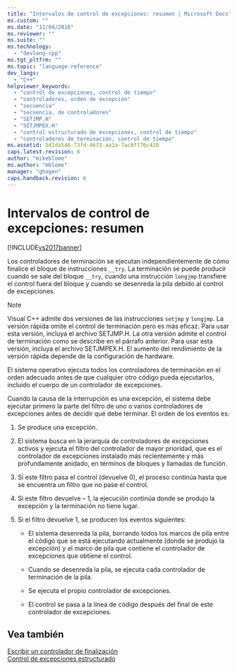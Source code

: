 ```yaml
---
title: "Intervalos de control de excepciones: resumen | Microsoft Docs"
ms.custom: ""
ms.date: "11/04/2016"
ms.reviewer: ""
ms.suite: ""
ms.technology: 
  - "devlang-cpp"
ms.tgt_pltfrm: ""
ms.topic: "language-reference"
dev_langs: 
  - "C++"
helpviewer_keywords: 
  - "control de excepciones, control de tiempo"
  - "controladores, orden de excepción"
  - "secuencia"
  - "secuencia, de controladores"
  - "SETJMP.H"
  - "SETJMPEX.H"
  - "control estructurado de excepciones, control de tiempo"
  - "controladores de terminación, control de tiempo"
ms.assetid: 5d1da546-73fd-4673-aa1a-7ac0f776c420
caps.latest.revision: 6
author: "mikeblome"
ms.author: "mblome"
manager: "ghogen"
caps.handback.revision: 6
---
```

# Intervalos de control de excepciones: resumen
[!INCLUDE[vs2017banner](../assembler/inline/includes/vs2017banner.md)]

Los controladores de terminación se ejecutan independientemente de cómo finalice el bloque de instrucciones `__try`.  La terminación se puede producir cuando se sale del bloque `__try`, cuando una instrucción `longjmp` transfiere el control fuera del bloque y cuando se desenreda la pila debido al control de excepciones.  
  
> [!NOTE]
>  Visual C\+\+ admite dos versiones de las instrucciones `setjmp` y `longjmp`.  La versión rápida omite el control de terminación pero es más eficaz.  Para usar esta versión, incluya el archivo SETJMP.H.  La otra versión admite el control de terminación como se describe en el párrafo anterior.  Para usar esta versión, incluya el archivo SETJMPEX.H.  El aumento del rendimiento de la versión rápida depende de la configuración de hardware.  
  
 El sistema operativo ejecuta todos los controladores de terminación en el orden adecuado antes de que cualquier otro código pueda ejecutarlos, incluido el cuerpo de un controlador de excepciones.  
  
 Cuando la causa de la interrupción es una excepción, el sistema debe ejecutar primero la parte del filtro de uno o varios controladores de excepciones antes de decidir qué debe terminar.  El orden de los eventos es:  
  
1.  Se produce una excepción.  
  
2.  El sistema busca en la jerarquía de controladores de excepciones activos y ejecuta el filtro del controlador de mayor prioridad, que es el controlador de excepciones instalado más recientemente y más profundamente anidado, en términos de bloques y llamadas de función.  
  
3.  Si este filtro pasa el control \(devuelve 0\), el proceso continúa hasta que se encuentra un filtro que no pase el control.  
  
4.  Si este filtro devuelve – 1, la ejecución continúa donde se produjo la excepción y la terminación no tiene lugar.  
  
5.  Si el filtro devuelve 1, se producen los eventos siguientes:  
  
    -   El sistema desenreda la pila, borrando todos los marcos de pila entre el código que se está ejecutando actualmente \(donde se produjo la excepción\) y el marco de pila que contiene el controlador de excepciones que obtiene el control.  
  
    -   Cuando se desenreda la pila, se ejecuta cada controlador de terminación de la pila.  
  
    -   Se ejecuta el propio controlador de excepciones.  
  
    -   El control se pasa a la línea de código después del final de este controlador de excepciones.  
  
## Vea también  
 [Escribir un controlador de finalización](../cpp/writing-a-termination-handler.md)   
 [Control de excepciones estructurado](../cpp/structured-exception-handling-c-cpp.md)